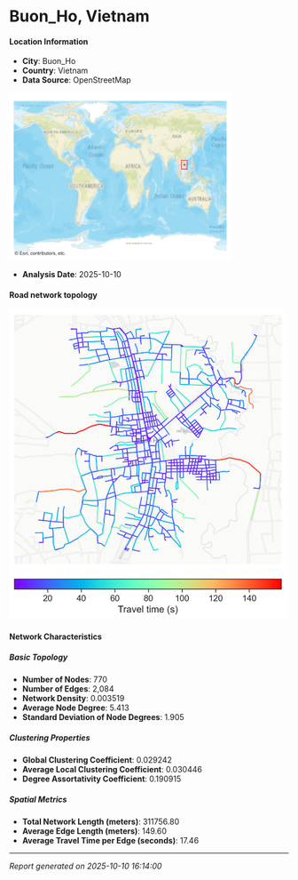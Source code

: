 # Buon_Ho, Vietnam

#### Location Information

- **City**: Buon_Ho
- **Country**: Vietnam
- **Data Source**: OpenStreetMap
<img src="Buon_Ho_location.png" alt="Buon_Ho Location Map" width="400" />

- **Analysis Date**: 2025-10-10

#### Road network topology

<img src="Buon_Ho_network_map.png" alt="Buon_Ho Road Network Map" width="500"/>

#### Network Characteristics

##### Basic Topology

- **Number of Nodes**: 770
- **Number of Edges**: 2,084
- **Network Density**: 0.003519
- **Average Node Degree**: 5.413
- **Standard Deviation of Node Degrees**: 1.905

##### Clustering Properties

- **Global Clustering Coefficient**: 0.029242
- **Average Local Clustering Coefficient**: 0.030446
- **Degree Assortativity Coefficient**: 0.190915

##### Spatial Metrics

- **Total Network Length (meters)**: 311756.80
- **Average Edge Length (meters)**: 149.60
- **Average Travel Time per Edge (seconds)**: 17.46

---
*Report generated on 2025-10-10 16:14:00*
